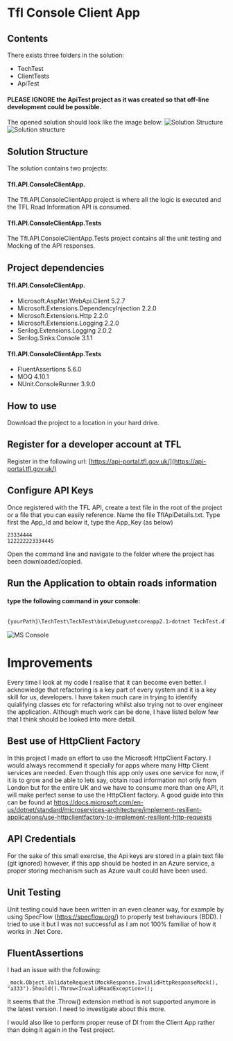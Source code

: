 
#  Tfl Console Client App

##  Contents
There exists three folders in the solution:
* TechTest
* ClientTests
* ApiTest

#### PLEASE IGNORE the ApiTest project as it was created so that off-line development could be possible.

The opened solution should look like the image below:
![Solution Structure](TflSolutionCapture.PNG)
![Solution structure](https://thechannelstorageacc.file.core.windows.net/githubimages/TflSolutionCapture.PNG)

## Solution Structure
The solution contains two projects:
#### Tfl.API.ConsoleClientApp.
The Tfl.API.ConsoleClientApp project is where all the logic is executed and the TFL Road Information API is consumed.
#### Tfl.API.ConsoleClientApp.Tests
The Tfl.API.ConsoleClientApp.Tests project contains all the unit testing and Mocking of the API responses.
## Project dependencies

#### Tfl.API.ConsoleClientApp.
* Microsoft.AspNet.WebApi.Client 5.2.7
* Microsoft.Extensions.DependencyInjection 2.2.0
* Microsoft.Extensions.Http 2.2.0
* Microsoft.Extensions.Logging 2.2.0
* Serilog.Extensions.Logging 2.0.2
* Serilog.Sinks.Console 3.1.1

#### Tfl.API.ConsoleClientApp.Tests
* FluentAssertions 5.6.0
* MOQ 4.10.1
* NUnit.ConsoleRunner 3.9.0
## How to use

Download the project to a location in your hard drive.
## Register for a developer account at TFL
Register in the following  url:  [https://api-portal.tfl.gov.uk/](https://api-portal.tfl.gov.uk/)

## Configure API Keys
Once registered with the TFL API, create a text file in the root of the project or a file that you can easily reference. Name the file TflApiDetails.txt. Type first the App_Id and below it, type the App_Key (as below)
```
23334444
122222223334445
```

Open the command line and navigate to the folder where the project has been downloaded/copied.

## Run the Application to obtain roads information

#### type the following command in your console:

```bash

{yourPath}\TechTest\TechTest\bin\Debug\netcoreapp2.1>dotnet TechTest.dll

```

![MS Console](https://thechannelstorageacc.file.core.windows.net/githubimages/ConsoleCapture.PNG)


# Improvements
Every time I look at my code I realise that it can become even better. I acknowledge that refactoring is a key part of every system and it is a key skill for us, developers. I have taken much care in trying to identify quialifying classes etc for refactoring whilst also trying not to over engineer the application. Although much work can be done, I have listed below few that I think should be looked into more detail.

## Best use of HttpClient Factory

In this project I made an effort to use the Microsoft HttpClient Factory. I would always recommend it specially for apps where many Http Client services are needed. Even though this app only uses one service for now, if it is to grow and be able to lets say, obtain road information not only from London but for the entire UK and we have to consume more than one API, it will make perfect sense to use the HttpClient factory. A good guide into this can be found at https://docs.microsoft.com/en-us/dotnet/standard/microservices-architecture/implement-resilient-applications/use-httpclientfactory-to-implement-resilient-http-requests

## API Credentials

For the sake of this small exercise, the Api keys are stored in a plain text file (git ignored) however, if this app should be hosted in an Azure service, a proper storing mechanism such as Azure vault could have been used.

## Unit Testing
Unit testing could have been written in an even cleaner way, for example by using SpecFlow (https://specflow.org/) to properly test behaviours (BDD). I tried to use it but I was not successful as I am not 100% familiar of how it works in .Net Core.

## FluentAssertions

I had an issue with the following:
```
_mock.Object.ValidateRequest(MockResponse.InvalidHttpResponseMock(), "a333").Should().Throw<InvalidRoadException>();
```
It seems that the .Throw<Exception>() extension method is not supported anymore in the latest version. I need to investigate about this more.

I would also like to perform proper reuse of DI from the Client App rather than doing it again in the Test project.
